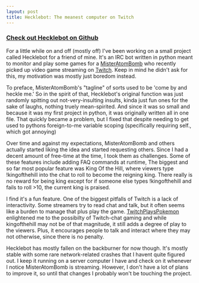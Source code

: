 ```yaml
---
layout: post
title: Hecklebot: The meanest computer on Twitch
---
```


### [Check out Hecklebot on Github](https://github.com/fad4470/Hecklebot)

For a little while on and off (mostly off) I've been working on a small project called Hecklebot for a friend of mine. It's an IRC bot written in python meant to monitor and play some games for a [MisterAtomBomb](http://misteratombomb.com/) who recently picked up video game streaming on [Twitch](http://twitch.tv). Keep in mind he didn't ask for this, my motivation was mostly just boredom instead.

To preface, MisterAtomBomb's "tagline" of sorts used to be 'come by and heckle me.' So in the spirit of that, Hecklebot's original function was just randomly spitting out not-very-insulting insults, kinda just fun ones for the sake of laughs, nothing truely mean-spirited. And since it was so small and because it was my first project in python, it was originally written all in one file. That quickly became a problem, but I fixed that despite needing to get used to pythons foreign-to-me variable scoping (specifically requiring self., which got annoying)

Over time and against my expectations, MisterAtomBomb and others actually started liking the idea and started requesting others. Since I had a decent amount of free-time at the time, I took them as challenges. Some of these features include adding FAQ commands at runtime, The biggest and so far most popular feature was King Of the Hill, where viewers type !kingofthehill into the chat to roll to become the reigning king. There really is no reward for being king except for if someone else types !kingofthehill and fails to roll >10, the current king is praised.

I find it's a fun feature. One of the biggest pitfalls of Twitch is a lack of interactivity. Some streamers try to read chat and talk, but it often seems like a burden to manage that plus play the game. [TwitchPlaysPokemon](http://twitch.tv/twitchplayspokemon) enlightened me to the possibilty of Twitch-chat gaming and while kingofthehill may not be of that magnitude, it still adds a degree of play to the viewers. Plus, it encourages people to talk and interact where they may not otherwise, since there is no penalty. 

Hecklebot has mostly fallen on the backburner for now though. It's mostly stable with some rare network-related crashes that I havent quite figured out. I keep it running on a server computer I have and check on it whenever I notice MisterAtomBomb is streaming. However, I don't have a lot of plans to improve it, so until that changes I probably won't be touching the project. 
